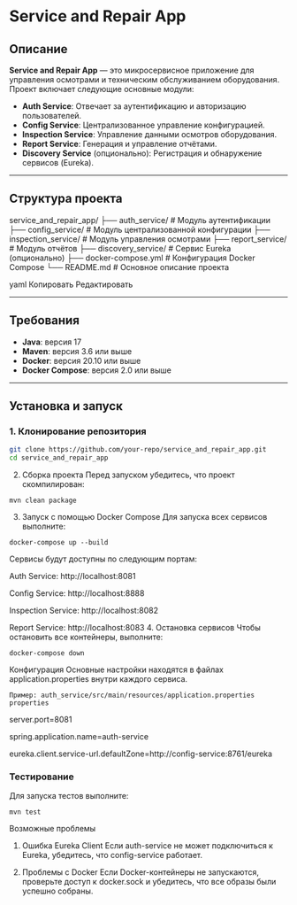 # Service and Repair App

## Описание

**Service and Repair App** — это микросервисное приложение для управления осмотрами и техническим обслуживанием оборудования. Проект включает следующие основные модули:

- **Auth Service**: Отвечает за аутентификацию и авторизацию пользователей.
- **Config Service**: Централизованное управление конфигурацией.
- **Inspection Service**: Управление данными осмотров оборудования.
- **Report Service**: Генерация и управление отчётами.
- **Discovery Service** (опционально): Регистрация и обнаружение сервисов (Eureka).

---

## Структура проекта

service_and_repair_app/ ├── auth_service/ # Модуль аутентификации ├── config_service/ # Модуль централизованной конфигурации ├── inspection_service/ # Модуль управления осмотрами ├── report_service/ # Модуль отчётов ├── discovery_service/ # Сервис Eureka (опционально) ├── docker-compose.yml # Конфигурация Docker Compose └── README.md # Основное описание проекта

yaml
Копировать
Редактировать

---

## Требования

- **Java**: версия 17
- **Maven**: версия 3.6 или выше
- **Docker**: версия 20.10 или выше
- **Docker Compose**: версия 2.0 или выше

---

## Установка и запуск

### 1. Клонирование репозитория

```bash
git clone https://github.com/your-repo/service_and_repair_app.git
cd service_and_repair_app
```
2. Сборка проекта
Перед запуском убедитесь, что проект скомпилирован:

```
mvn clean package
```
3. Запуск с помощью Docker Compose
Для запуска всех сервисов выполните:

```
docker-compose up --build
```
Сервисы будут доступны по следующим портам:

Auth Service: http://localhost:8081

Config Service: http://localhost:8888

Inspection Service: http://localhost:8082

Report Service: http://localhost:8083
4. Остановка сервисов
Чтобы остановить все контейнеры, выполните:

```
docker-compose down
```
Конфигурация
Основные настройки находятся в файлах application.properties внутри каждого сервиса.
```
Пример: auth_service/src/main/resources/application.properties
properties
```
server.port=8081

spring.application.name=auth-service

eureka.client.service-url.defaultZone=http://config-service:8761/eureka
### Тестирование
Для запуска тестов выполните:

```
mvn test
```
Возможные проблемы
1. Ошибка Eureka Client
Если auth-service не может подключиться к Eureka, убедитесь, что config-service работает.

2. Проблемы с Docker
Если Docker-контейнеры не запускаются, проверьте доступ к docker.sock и убедитесь, что все образы были успешно собраны.